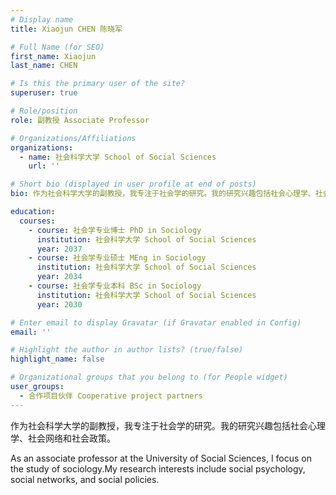 ```yaml
---
# Display name
title: Xiaojun CHEN 陈晓军

# Full Name (for SEO)
first_name: Xiaojun
last_name: CHEN

# Is this the primary user of the site?
superuser: true

# Role/position
role: 副教授 Associate Professor

# Organizations/Affiliations
organizations:
  - name: 社会科学大学 School of Social Sciences
    url: ''

# Short bio (displayed in user profile at end of posts)
bio: 作为社会科学大学的副教授，我专注于社会学的研究。我的研究兴趣包括社会心理学、社会网络和社会政策。

education:
  courses:
    - course: 社会学专业博士 PhD in Sociology
      institution: 社会科学大学 School of Social Sciences
      year: 2037
    - course: 社会学专业硕士 MEng in Sociology
      institution: 社会科学大学 School of Social Sciences
      year: 2034
    - course: 社会学专业本科 BSc in Sociology
      institution: 社会科学大学 School of Social Sciences
      year: 2030

# Enter email to display Gravatar (if Gravatar enabled in Config)
email: ''

# Highlight the author in author lists? (true/false)
highlight_name: false

# Organizational groups that you belong to (for People widget)
user_groups:
  - 合作项目伙伴 Cooperative project partners
---
```

作为社会科学大学的副教授，我专注于社会学的研究。我的研究兴趣包括社会心理学、社会网络和社会政策。

As an associate professor at the University of Social Sciences, I focus on the study of sociology.My research interests include social psychology, social networks, and social policies.